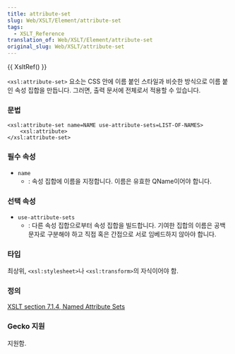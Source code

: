 ```yaml
---
title: attribute-set
slug: Web/XSLT/Element/attribute-set
tags:
  - XSLT_Reference
translation_of: Web/XSLT/Element/attribute-set
original_slug: Web/XSLT/attribute-set
---
```

{{ XsltRef() }}

`<xsl:attribute-set>` 요소는 CSS 안에 이름 붙인 스타일과 비슷한 방식으로 이름 붙인 속성 집합을 만듭니다. 그러면, 출력 문서에 전체로서 적용할 수 있습니다.

### 문법

```
<xsl:attribute-set name=NAME use-attribute-sets=LIST-OF-NAMES>
	<xsl:attribute>
</xsl:attribute-set>
```

### 필수 속성

- `name`
  - : 속성 집합에 이름을 지정합니다. 이름은 유효한 QName이어야 합니다.

### 선택 속성

- `use-attribute-sets`
  - : 다른 속성 집합으로부터 속성 집합을 빌드합니다. 기여한 집합의 이름은 공백 문자로 구분해야 하고 직접 혹은 간접으로 서로 임베드하지 않아야 합니다.

### 타입

최상위, `<xsl:stylesheet>`나 `<xsl:transform>`의 자식이어야 함.

### 정의

[XSLT section 7.1.4, Named Attribute Sets](http://www.w3.org/TR/xslt#attribute-sets)

### Gecko 지원

지원함.
